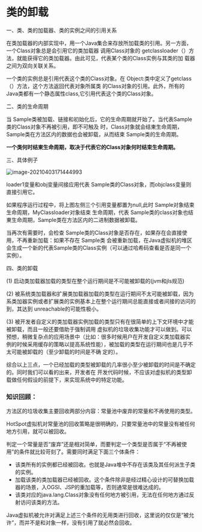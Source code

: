 # 类的卸载

一、类、类的加载器、类的实例之间的引用关系

在类加载器的内部实现中，用一个Java集合来存放所加载类的引用。另一方面，一个Class对象总是会引用它的类加载器
调用Class对象的 getclassloader（）方法，就能获得它的类加载器。由此可见，代表某个类的Class实例与其类的加
载器之间为双向关联关系。

一个类的实例总是引用代表这个类的Class对象。在 Object:类中定义了getclass（）方法，这个方法返回代表对象所属类
的Class对象的引用。此外，所有的Java类都有一个静态属性class,它引用代表这个类的Class对象。

二、类的生命周期

当 Sample类被加载、链接和初始化后，它的生命周期就开始了。当代表Sample类的Class对象不再被引用，即不可触及
时，Class对象就会结東生命周期， Sample类在方法区内的数据也会被卸载，从而结束 Sample类的生命周期。

**一个类何时结東生命周期，取决于代表它的Class对象何时结束生命周期。**

三、具体例子

![image-20210403171444993](https://github.com/MrL5z2k0/zkNode/blob/main/images/image-20210403171444993.png)

loader1变量和obj变量间接应用代表 Sample类的Class对象，而objclass变量则直接引用它。

如果程序运行过程中，将上图左侧三个引用变量都置为null,此时 Sample对象结束生命周期，MyClassloader对象结束
生命周期，代表 Sample类的class对象也结東生命周期，Sample类在方法区内的二进制数据被卸载。

当再次有需要时，会检查 Sample类的Class对象是否存在，如果存在会直接使用，不再重新加载：如果不存在 Sample类
会被重新加载，在Java虚拟机的堆区会生成一个新的代表Sample类的Class实例（可以通过哈希码查看是否是同一个实例）。

四、类的卸载

(1) 启动类加载器加载的类型在整个运行期间是不可能被卸载的(jvm和jls规范)

(2) 被系统类加载器和扩展类加载器加载的类型在运行期间不太可能被卸载，因为系类加器实例或者扩展类的实例基本上在整个运行期间总能直接或者间接的访问的到，其达到 unreachable的可能性极小。

(3) 被开发者自定义的类加载器实例加载的类型只有在很简单的上下文环境中才能被卸载，而且一般还要借助于强制调用
虚拟机的垃圾收集功能才可以做到。可以预想，稍微复杂点的应用场景中（比如：很多时候用户在开发自定义类加载器实
例的时候采用缓存的策略以提高系统性能），被加载的类型在运行期间也是几乎不太可能被卸载的（至少卸载的时间是不确
定的）。

综合以上三点，一个已经加载的类型被卸载的几率很小至少被卸载的时间是不确定的。同时我们可以看的出来，开发者在
开发代码时候，不应该对虚拟机的类型卸载做任何假设的前提下，来实现系统中的特定功能。



### 知识回顾：

方法区的垃圾收集主要回收两部分内容：常量池中废弃的常量和不再使用的类型。

HotSpot虚拟机对常量池的回收策略是很明确的，只要常量池中的常量没有被任何地方引用，就可以被回收。



判定一个常量是否“废弃”还是相对简单，而要判定一个类型是否属于“不再被使用”的条件就比较苛刻了。需要同时满足下面三个体条件：

- 该类所有的实例都已经被回收。也就是Java堆中不存在该类及其任何派生子类的实例。
- 加载该类的类加载器已经被回收。这个条件除非是经过精心设计的可替换加载器的场景，入OGSI、JSP的重加载等，否则通常是很难达成的。
- 该类对应的java.lang.Class对象没有任何地方被引用，无法在任何地方通过反射访问该类的方法。

Java虚拟机被允许对满足上述三个条件的无用类进行回收，这里说的仅仅是“被允许”，而并不是和对象一样，没有引用了就必然会回收。